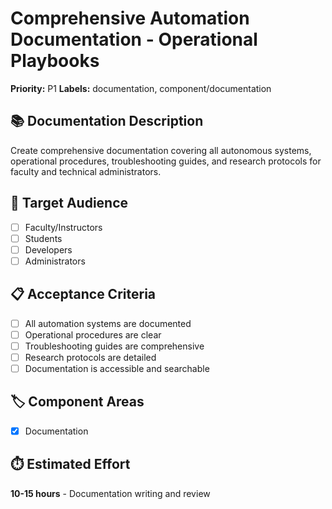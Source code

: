 # Comprehensive Automation Documentation - Operational Playbooks

**Priority:** P1
**Labels:** documentation, component/documentation

## 📚 Documentation Description
Create comprehensive documentation covering all autonomous systems, operational procedures, troubleshooting guides, and research protocols for faculty and technical administrators.

## 🎯 Target Audience
- [ ] Faculty/Instructors
- [ ] Students
- [ ] Developers
- [ ] Administrators

## 📋 Acceptance Criteria
- [ ] All automation systems are documented
- [ ] Operational procedures are clear
- [ ] Troubleshooting guides are comprehensive
- [ ] Research protocols are detailed
- [ ] Documentation is accessible and searchable

## 🏷️ Component Areas
- [x] Documentation

## ⏱️ Estimated Effort
**10-15 hours** - Documentation writing and review
